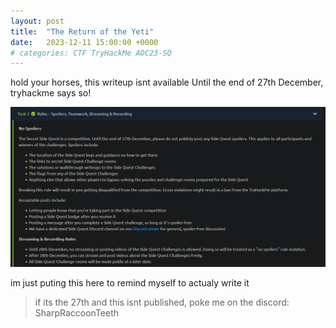 ```yaml
---
layout: post
title:  "The Return of the Yeti"
date:   2023-12-11 15:00:00 +0000
# categories: CTF TryHackMe AOC23-SQ
---
```


hold your horses, this writeup isnt available Until the end of 27th December, tryhackme says so!

![aoc23-sq rules](static/2023-12-11-The-Return-of-the-Yeti/aoc23-sq_rules.png)

im just puting this here to remind myself to actualy write it 

> if its the 27th and this isnt published, poke me on the discord: SharpRaccoonTeeth